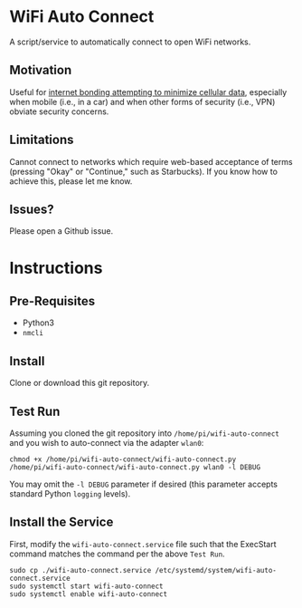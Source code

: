 # WiFi Auto Connect
A script/service to automatically connect to open WiFi networks.

## Motivation
Useful for [internet bonding attempting to minimize cellular data](https://www.technicallywizardry.com/internet-bonding-raspberry-pi-access-point/), especially when mobile (i.e., in a car) and when other forms of security (i.e., VPN) obviate security concerns.

## Limitations
Cannot connect to networks which require web-based acceptance of terms (pressing "Okay" or "Continue," such as Starbucks). If you know how to achieve this, please let me know.

## Issues?
Please open a Github issue.

# Instructions

## Pre-Requisites

- Python3
- `nmcli`

## Install

Clone or download this git repository.

## Test Run

Assuming you cloned the git repository into `/home/pi/wifi-auto-connect` and you wish to auto-connect via the adapter `wlan0`:
```
chmod +x /home/pi/wifi-auto-connect/wifi-auto-connect.py
/home/pi/wifi-auto-connect/wifi-auto-connect.py wlan0 -l DEBUG
```

You may omit the `-l DEBUG` parameter if desired (this parameter accepts standard Python `logging` levels).

## Install the Service

First, modify the `wifi-auto-connect.service` file such that the ExecStart command matches the command per the above `Test Run`.

```
sudo cp ./wifi-auto-connect.service /etc/systemd/system/wifi-auto-connect.service
sudo systemctl start wifi-auto-connect
sudo systemctl enable wifi-auto-connect
```
